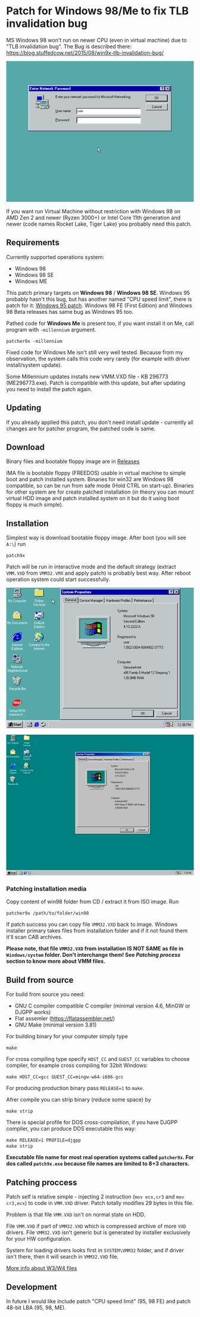 # Patch for Windows 98/Me to fix TLB invalidation bug

MS Windows 98 won't run on newer CPU (even in virtual machine) due to "TLB invalidation bug".
The Bug is described there: https://blog.stuffedcow.net/2015/08/win9x-tlb-invalidation-bug/

![Bug animation on Windows 98](/doc/shell32.gif)

If you want run Virtual Machine without restriction with Windows 98 on AMD Zen 2 and newer (Ryzen 3000+)
or Intel Core 11th generation and newer (code names Rocket Lake, Tiger Lake) you probably need this patch.

## Requirements

Currently supported operations system:

- Windows 98
- Windows 98 SE
- Windows ME

This patch primary targets on **Windows 98** / **Windows 98 SE**. Windows 95 probably hasn't this bug, but has another named
"CPU speed limit", there is patch for it: [Windows 95 patch](http://www.tmeeco.eu/9X4EVER/GOODIES/FIX95CPU_V3_FINAL.ZIP).
Windows 98 FE (First Edition) and Windows 98 Beta releases has same bug as Windows 95 too.

Pathed code for **Windows Me** is present too, if you want install it on Me, call program with `-millennium` argument.
```
patcher9x -millennium
```

Fixed code for Windows Me isn't still very well tested. Because from my observation, the system calls this code very rarely
(for example with driver install/system update).

Some Millennium updates installs new VMM.VXD file - KB 296773 (ME296773.exe). Patch is compatible with this update, but
after updating you need to install the patch again.

## Updating

If you already applied this patch, you don't need install update - currently all changes are for patcher program,
the patched code is same.

## Download

Binary files and bootable floppy image are in [Releases](https://github.com/JHRobotics/patcher9x/releases/)

IMA file is bootable floppy (FREEDOS) usable in virtual machine to simple boot and patch installed system.
Binaries for win32 are Windows 98 compatible, so can be run from safe mode (Hold CTRL on start-up). Binaries
for other system are for create patched installation (in theory you can mount virtual HDD image and patch installed
system on it but do it using boot floppy is much simple).

## Installation

Simplest way is download bootable floppy image. After boot (you will see `A:\`) run
```
patch9x
```
Patch will be run in interactive mode and the default strategy (extract `VMM.VXD` from `VMM32.VMX` and apply patch)
is probably best way. After reboot operation system could start successfully.

![Successfuly working Windows 98 - Intel](/doc/intel-i5-1135.gif)

![Successfuly working Windows 98 - AMD](/doc/amd-5-3500u.png)

### Patching installation media
Copy content of win98 folder from CD / extract it from ISO image. Run 
```
patcher9x /path/to/folder/win98
```
If patch success you can copy file `VMM32.VXD` back to image. Windows installer primary takes files from
installation folder and if it not found them it'll scan CAB archives.

**Please note, that file `VMM32.VXD` from installation IS NOT SAME as file in `Windows/system` folder.
  Don't interchange them! See _Patching process_ section to know more about VMM files.**

## Build from source

For build from source you need:
- GNU C compiler compatible C compiler (minimal version 4.6, MinGW or DJGPP works)
- Flat assemler (https://flatassembler.net/)
- GNU Make (minimal version 3.81)

For building binary for your computer simply type
```
make
```

For cross compiling type specify `HOST_CC` and `GUEST_CC` variables to choose compiler, for example
cross compiling for 32bit Windows:
```
make HOST_CC=gcc GUEST_CC=mingw-w64-i686-gcc
```

For producing production binary pass `RELEASE=1` to `make`.

Afrer compile you can strip binary (reduce some space) by
```
make strip
```

There is special profile for DOS cross-compilation, if you have DJGPP compiler, you can produce
DOS executable this way:
```
make RELEASE=1 PROFILE=djgpp
make strip
```

**Executable file name for most real operation systems called `patcher9x`. For dos called `patch9x.exe`
  because file names are limited to 8+3 characters.**

## Patching proccess

Patch self is relative simple - injecting 2 instruction (`mov ecx,cr3` and `mov cr3,ecx`) to code
in `VMM.VXD` driver. Patch totally modifies 29 bytes in this file.

Problem is that file `VMM.VXD` isn't on normal state on HDD.

File `VMM.VXD` if part of `VMM32.VXD` which is compressed archive of more `VXD` drivers. File `VMM32.VXD`
isn't generic but is generated by installer exclusively for your HW configuration.

System for loading drivers looks first in `SYSTEM\VMM32` folder, and if driver isn't there, then it will
search in `VMM32.VXD` file.

[More info about W3/W4 files](doc/VXDLIB_UTF8.txt)

## Development

In future I would like include patch "CPU speed limit" (95, 98 FE) and patch 48-bit LBA (95, 98, ME). 


